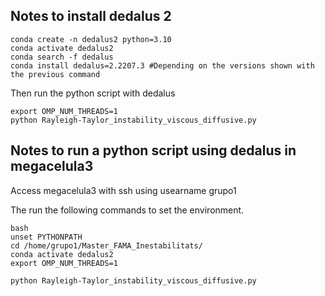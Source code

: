 ## Notes to install dedalus 2

    conda create -n dedalus2 python=3.10
    conda activate dedalus2
    conda search -f dedalus
    conda install dedalus=2.2207.3 #Depending on the versions shown with the previous command

Then run the python script with dedalus

    export OMP_NUM_THREADS=1
    python Rayleigh-Taylor_instability_viscous_diffusive.py 

## Notes to run a python script using dedalus in megacelula3

Access megacelula3 with ssh using usearname grupo1

The run the following commands to set the environment. 

    bash
    unset PYTHONPATH
    cd /home/grupo1/Master_FAMA_Inestabilitats/
    conda activate dedalus2
    export OMP_NUM_THREADS=1

    python Rayleigh-Taylor_instability_viscous_diffusive.py 
